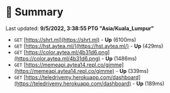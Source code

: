 # 📖 Summary
Last updated: **9/5/2022, 3:38:55 PTG "Asia/Kuala_Lumpur"**

- `GET` [https://shrt.ml](https://shrt.ml) - **Up** (6100ms)
- `GET` [https://hst.aytea.ml/](https://hst.aytea.ml/) - **Up** (429ms)
- `GET` [https://color.aytea.ml/4b31d6.png](https://color.aytea.ml/4b31d6.png) - **Up** (1486ms)
- `GET` [https://memeapi.aytea14.repl.co/gimme](https://memeapi.aytea14.repl.co/gimme) - **Up** (339ms)
- `GET` [https://teledrivemy.herokuapp.com/dashboard](https://teledrivemy.herokuapp.com/dashboard) - **Up** (189ms)
